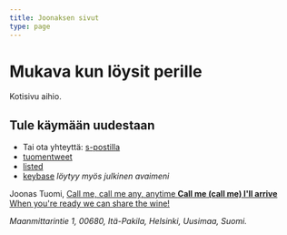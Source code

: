 ```yaml
---
title: Joonaksen sivut
type: page
---
```


# Mukava kun löysit perille

Kotisivu aihio.

## Tule käymään uudestaan

- Tai ota yhteyttä: [s-postilla](mailto:me@joonastuomi.fi)
- [tuomentweet](https://twitter.com/tuomentweet)
- [listed](http://listed.to/@jwnz)
- [keybase](https://keybase.io/jwnz) *löytyy myös julkinen avaimeni*

Joonas Tuomi, [Call me, call me any, anytime	**Call me (call me) I'll arrive** When you're ready we can share the wine!](tel:+358449117021)   
<address>Maanmittarintie 1,   
00680, Itä-Pakila, Helsinki, Uusimaa, Suomi.</address>
